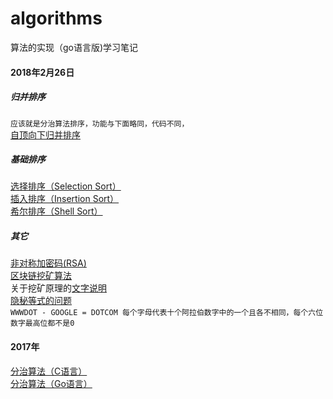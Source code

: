 # algorithms
算法的实现（go语言版)学习笔记

#### 2018年2月26日

##### 归并排序  
`应该就是分治算法排序，功能与下面略同，代码不同，`  
[自顶向下归并排序](https://github.com/gundamzaku/algorithms/blob/master/mergeSort.go)  

##### 基础排序  

[选择排序（Selection Sort）](https://github.com/gundamzaku/algorithms/blob/master/selectionSort.go)  
[插入排序（Insertion Sort）](https://github.com/gundamzaku/algorithms/blob/master/insertionSort.go)  
[希尔排序（Shell Sort）](https://github.com/gundamzaku/algorithms/blob/master/shellSort.go)

##### 其它
[非对称加密码(RSA)](https://github.com/gundamzaku/algorithms/blob/master/rsa.go)  
[区块链挖矿算法](https://github.com/gundamzaku/algorithms/blob/master/digmine.go)  
关于挖矿原理的[文字说明](https://github.com/gundamzaku/my/blob/master/blockchain_technology/what_is_dig_btc.md)  
[隐秘等式的问题]()  
`WWWDOT - GOOGLE = DOTCOM
每个字母代表十个阿拉伯数字中的一个且各不相同，每个六位数字最高位都不是0`

#### 2017年
[分治算法（C语言）](https://github.com/gundamzaku/algorithms/blob/master/dad.c)  
[分治算法（Go语言）](https://github.com/gundamzaku/algorithms/blob/master/dad.go)  
